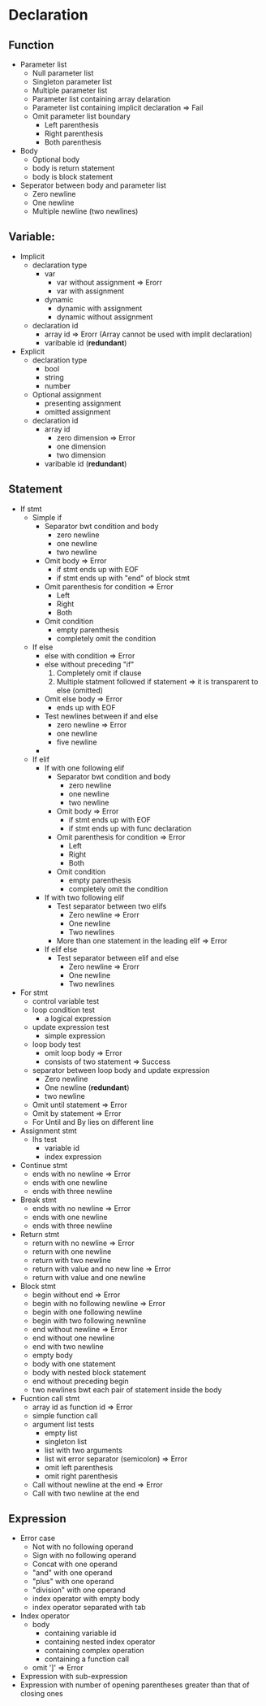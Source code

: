 # Declaration

## Function

-   Parameter list
    -   Null parameter list
    -   Singleton parameter list
    -   Multiple parameter list
    -   Parameter list containing array delaration
    -   Parameter list containing implicit declaration => Fail
    -   Omit parameter list boundary
        -   Left parenthesis
        -   Right parenthesis
        -   Both parenthesis
-   Body
    -   Optional body
    -   body is return statement
    -   body is block statement
-   Seperator between body and parameter list
    -   Zero newline
    -   One newline
    -   Multiple newline (two newlines)

## Variable:

-   Implicit
    -   declaration type
        -   var
            -   var without assignment => Erorr
            -   var with assignment
        -   dynamic
            -   dynamic with assignment
            -   dynamic without assignment
    -   declaration id
        -   array id => Erorr (Array cannot be used with implit declaration)
        -   varibable id (**redundant**)
-   Explicit
    -   declaration type
        -   bool
        -   string
        -   number
    -   Optional assignment
        -   presenting assignment
        -   omitted assignment
    -   declaration id
        -   array id
            -   zero dimension => Error
            -   one dimension
            -   two dimension
        -   varibable id (**redundant**)

## Statement

-   If stmt
    -   Simple if
        -   Separator bwt condition and body
            -   zero newline
            -   one newline
            -   two newline
        -   Omit body => Error
            -   if stmt ends up with EOF
            -   if stmt ends up with "end" of block stmt
        -   Omit parenthesis for condition => Error
            -   Left
            -   Right
            -   Both
        -   Omit condition
            -   empty parenthesis
            -   completely omit the condition
    -   If else
        -   else with condition => Error
        -   else without preceding "if"
            1. Completely omit if clause
            2. Multiple statment followed if statement => it is transparent to else (omitted)
        -   Omit else body => Error
            -   ends up with EOF
        -   Test newlines between if and else
            -   zero newline => Error
            -   one newline
            -   five newline
        -
    -   If elif
        -   If with one following elif
            -   Separator bwt condition and body
                -   zero newline
                -   one newline
                -   two newline
            -   Omit body => Error
                -   if stmt ends up with EOF
                -   if stmt ends up with func declaration
            -   Omit parenthesis for condition => Error
                -   Left
                -   Right
                -   Both
            -   Omit condition
                -   empty parenthesis
                -   completely omit the condition
        -   If with two following elif
            -   Test separator between two elifs
                -   Zero newline => Erorr
                -   One newline
                -   Two newlines
            -   More than one statement in the leading elif => Error
        -   If elif else
            -   Test separator between elif and else
                -   Zero newline => Erorr
                -   One newline
                -   Two newlines
-   For stmt
    -   control variable test
    -   loop condition test
        -   a logical expression
    -   update expression test
        -   simple expression
    -   loop body test
        -   omit loop body => Error
        -   consists of two statement => Success
    -   separator between loop body and update expression
        -   Zero newline
        -   One newline (**redundant**)
        -   two newline
    -   Omit until statement => Error
    -   Omit by statement => Error
    -   For Until and By lies on different line
-   Assignment stmt
    -   lhs test
        -   variable id
        -   index expression
-   Continue stmt
    -   ends with no newline => Error
    -   ends with one newline
    -   ends with three newline
-   Break stmt
    -   ends with no newline => Error
    -   ends with one newline
    -   ends with three newline
-   Return stmt
    -   return with no newline => Error
    -   return with one newline
    -   return with two newline
    -   return with value and no new line => Error
    -   return with value and one newline
-   Block stmt
    -   begin without end => Error
    -   begin with no following newline => Error
    -   begin with one following newline
    -   begin with two following newnline
    -   end without newline => Error
    -   end without one newline
    -   end with two newline
    -   empty body
    -   body with one statement
    -   body with nested block statement
    -   end without preceding begin
    -   two newlines bwt each pair of statement inside the body
-   Fucntion call stmt
    -   array id as function id => Error
    -   simple function call
    -   argument list tests
        -   empty list
        -   singleton list
        -   list with two arguments
        -   list wit error separator (semicolon) => Error
        -   omit left parenthesis
        -   omit right parenthesis
    -   Call without newline at the end => Error
    -   Call with two newline at the end

## Expression

-   Error case
    -   Not with no following operand
    -   Sign with no following operand
    -   Concat with one operand
    -   "and" with one operand
    -   "plus" with one operand
    -   "division" with one operand
    -   index operator with empty body
    -   index operator separated with tab
-   Index operator
    -   body
        -   containing variable id
        -   containing nested index operator
        -   containing complex operation
        -   containing a function call
    -   omit ']' => Error
-   Expression with sub-expression
-   Expression with number of opening parentheses greater than that of closing ones
